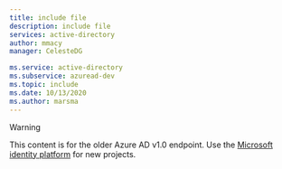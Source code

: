 ```yaml
---
title: include file
description: include file
services: active-directory
author: mmacy
manager: CelesteDG

ms.service: active-directory
ms.subservice: azuread-dev
ms.topic: include
ms.date: 10/13/2020
ms.author: marsma
---
```


> [!WARNING]
> This content is for the older Azure AD v1.0 endpoint. Use the [Microsoft identity platform](../articles/active-directory/develop/index.yml) for new projects.
